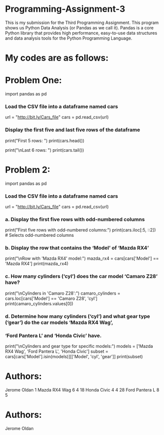 # Programming-Assignment-3
This is my submission for the Third Programming Assignment. This program shows us Python Data Analysis (or Pandas as we call it). Pandas is a core Python library that provides high performance, easy-to-use data structures and data analysis tools for the Python Programming Language.

# My codes are as follows:

# Problem One: 

import pandas as pd

### Load the CSV file into a dataframe named cars
url = "http://bit.ly/Cars_file"
cars = pd.read_csv(url)

### Display the first five and last five rows of the dataframe
print("First 5 rows: ")
print(cars.head())

print("\nLast 6 rows: ")
print(cars.tail()) 


# Problem 2:

import pandas as pd

### Load the CSV file into a dataframe named cars
url = "http://bit.ly/Cars_file"
cars = pd.read_csv(url)

### a. Display the first five rows with odd-numbered columns
print("First five rows with odd-numbered columns:")
print(cars.iloc[:5, ::2])  # Selects odd-numbered columns

### b. Display the row that contains the ‘Model’ of ‘Mazda RX4’
print("\nRow with 'Mazda RX4' model:")
mazda_rx4 = cars[cars['Model'] == 'Mazda RX4']
print(mazda_rx4)

### c. How many cylinders (‘cyl’) does the car model ‘Camaro Z28’ have?
print("\nCylinders in 'Camaro Z28':")
camaro_cylinders = cars.loc[cars['Model'] == 'Camaro Z28', 'cyl']
print(camaro_cylinders.values[0])

### d. Determine how many cylinders (‘cyl’) and what gear type (‘gear’) do the car models ‘Mazda RX4 Wag’, 
### ‘Ford Pantera L’ and ‘Honda Civic’ have.
print("\nCylinders and gear type for specific models:")
models = ['Mazda RX4 Wag', 'Ford Pantera L', 'Honda Civic']
subset = cars[cars['Model'].isin(models)][['Model', 'cyl', 'gear']]
print(subset)

# Authors:
Jerome Oldan
1    Mazda RX4 Wag    6     4
18     Honda Civic    4     4
28  Ford Pantera L    8     5

# Authors:
Jerome Oldan
